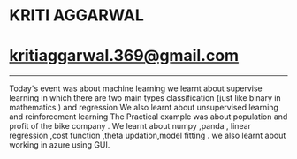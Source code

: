 # KRITI AGGARWAL
# kritiaggarwal.369@gmail.com

<hr>

Today's event was about machine learning we learnt about supervise learning in which there are two main types classification (just like binary in mathematics ) and regression 
We also learnt about unsupervised learning and reinforcement learning 
The Practical example was about population and profit of the bike company .
We learnt about numpy ,panda , linear regression ,cost function ,theta updation,model fitting .
we also learnt about working in azure using GUI.
